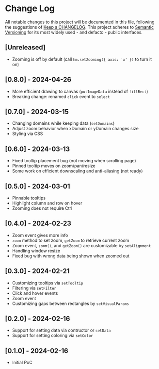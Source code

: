 # Change Log

All notable changes to this project will be documented in this file, following the suggestions of [Keep a CHANGELOG](http://keepachangelog.com/). This project adheres to [Semantic Versioning](http://semver.org/) for its most widely used - and defacto - public interfaces.

## [Unreleased]

-   Zooming is off by default (call `hm.setZooming({ axis: 'x' })` to turn it on)

## [0.8.0] - 2024-04-26

-   More efficient drawing to canvas (`putImageData` instead of `fillRect`)
-   Breaking change: renamed `click` event to `select`

## [0.7.0] - 2024-03-15

-   Changing domains while keeping data (`setDomains`)
-   Adjust zoom behavior when xDomain or yDomain changes size
-   Styling via CSS

## [0.6.0] - 2024-03-13

-   Fixed tooltip placement bug (not moving when scrolling page)
-   Pinned tooltip moves on zoom/pan/resize
-   Some work on efficient downscaling and anti-aliasing (not ready)

## [0.5.0] - 2024-03-01

-   Pinnable tooltips
-   Highlight column and row on hover
-   Zooming does not require Ctrl

## [0.4.0] - 2024-02-23

-   Zoom event gives more info
-   `zoom` method to set zoom, `getZoom` to retrieve current zoom
-   Zoom event, `zoom()`, and `getZoom()` are customizable by `setAlignment`
-   Handling window resize
-   Fixed bug with wrong data being shown when zoomed out

## [0.3.0] - 2024-02-21

-   Customizing tooltips via `setTooltip`
-   Filtering via `setFilter`
-   Click and hover events
-   Zoom event
-   Customizing gaps between rectangles by `setVisualParams`

## [0.2.0] - 2024-02-16

-   Support for setting data via contructor or `setData`
-   Support for setting coloring via `setColor`

## [0.1.0] - 2024-02-16

-   Initial PoC
